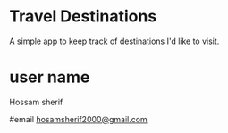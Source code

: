 # Travel Destinations

A simple app to keep track of destinations I'd like to visit.

# user name
Hossam sherif

#email
hosamsherif2000@gmail.com
